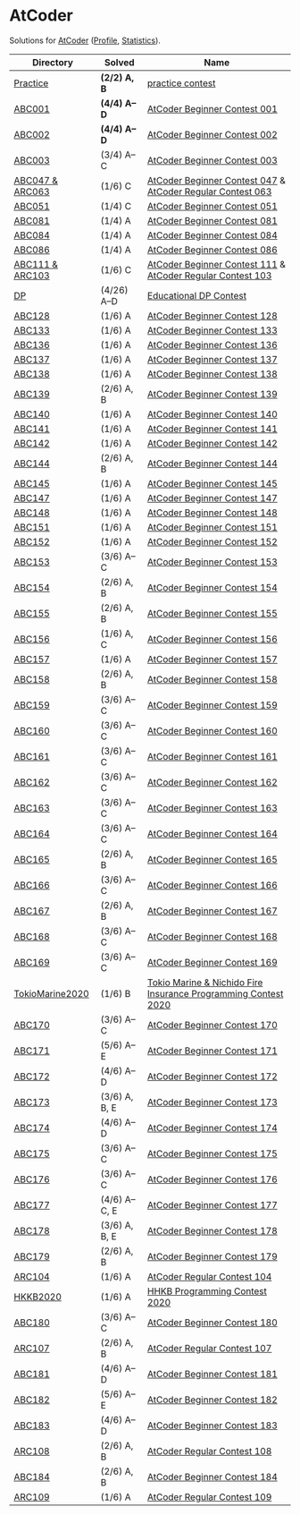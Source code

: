 <!-- SPDX-License-Identifier: X11 -->
# AtCoder

Solutions for [AtCoder](https://atcoder.jp/) ([Profile](https://atcoder.jp/users/jthvai), [Statistics](https://kenkoooo.com/atcoder#/user/jthvai)).

| Directory                             | Solved              | Name
| ---                                   | ---                 | ---
| [Practice](./Practice/)               | **(2/2) A, B**      | [practice contest](https://atcoder.jp/contests/practice)
| [ABC001](./ABC001/)                   | **(4/4) A&ndash;D** | [AtCoder Beginner Contest 001](https://atcoder.jp/contests/abc001)
| [ABC002](./ABC002/)                   | **(4/4) A&ndash;D** | [AtCoder Beginner Contest 002](https://atcoder.jp/contests/abc002)
| [ABC003](./ABC003/)                   | (3/4) A&ndash;C     | [AtCoder Beginner Contest 003](https://atcoder.jp/contests/abc003)
| [ABC047 & ARC063](./ABC047_&_ARC063/) | (1/6) C             | [AtCoder Beginner Contest 047](https://atcoder.jp/contests/abc047) & [AtCoder Regular Contest 063](https://atcoder.jp/contests/arc063)
| [ABC051](./ABC051/)                   | (1/4) C             | [AtCoder Beginner Contest 051](https://atcoder.jp/contests/abc051)
| [ABC081](./ABC081/)                   | (1/4) A             | [AtCoder Beginner Contest 081](https://atcoder.jp/contests/abc081)
| [ABC084](./ABC084/)                   | (1/4) A             | [AtCoder Beginner Contest 084](https://atcoder.jp/contests/abc084)
| [ABC086](./ABC086/)                   | (1/4) A             | [AtCoder Beginner Contest 086](https://atcoder.jp/contests/abc086)
| [ABC111 & ARC103](./ABC111_&_ARC103/) | (1/6) C             | [AtCoder Beginner Contest 111](https://atcoder.jp/contests/abc111) & [AtCoder Regular Contest 103](https://atcoder.jp/contests/arc103)
| [DP](./DP/)                           | (4/26) A&ndash;D    | [Educational DP Contest](https://atcoder.jp/contests/dp)
| [ABC128](./ABC128/)                   | (1/6) A             | [AtCoder Beginner Contest 128](https://atcoder.jp/contests/abc128)
| [ABC133](./ABC133/)                   | (1/6) A             | [AtCoder Beginner Contest 133](https://atcoder.jp/contests/abc133)
| [ABC136](./ABC136/)                   | (1/6) A             | [AtCoder Beginner Contest 136](https://atcoder.jp/contests/abc136)
| [ABC137](./ABC137/)                   | (1/6) A             | [AtCoder Beginner Contest 137](https://atcoder.jp/contests/abc137)
| [ABC138](./ABC138/)                   | (1/6) A             | [AtCoder Beginner Contest 138](https://atcoder.jp/contests/abc138)
| [ABC139](./ABC139/)                   | (2/6) A, B          | [AtCoder Beginner Contest 139](https://atcoder.jp/contests/abc139)
| [ABC140](./ABC140/)                   | (1/6) A             | [AtCoder Beginner Contest 140](https://atcoder.jp/contests/abc140)
| [ABC141](./ABC141/)                   | (1/6) A             | [AtCoder Beginner Contest 141](https://atcoder.jp/contests/abc141)
| [ABC142](./ABC142/)                   | (1/6) A             | [AtCoder Beginner Contest 142](https://atcoder.jp/contests/abc142)
| [ABC144](./ABC144/)                   | (2/6) A, B          | [AtCoder Beginner Contest 144](https://atcoder.jp/contests/abc144)
| [ABC145](./ABC145/)                   | (1/6) A             | [AtCoder Beginner Contest 145](https://atcoder.jp/contests/abc145)
| [ABC147](./ABC147/)                   | (1/6) A             | [AtCoder Beginner Contest 147](https://atcoder.jp/contests/abc147)
| [ABC148](./ABC148/)                   | (1/6) A             | [AtCoder Beginner Contest 148](https://atcoder.jp/contests/abc148)
| [ABC151](./ABC151/)                   | (1/6) A             | [AtCoder Beginner Contest 151](https://atcoder.jp/contests/abc151)
| [ABC152](./ABC152/)                   | (1/6) A             | [AtCoder Beginner Contest 152](https://atcoder.jp/contests/abc152)
| [ABC153](./ABC153/)                   | (3/6) A&ndash;C     | [AtCoder Beginner Contest 153](https://atcoder.jp/contests/abc153)
| [ABC154](./ABC154/)                   | (2/6) A, B          | [AtCoder Beginner Contest 154](https://atcoder.jp/contests/abc154)
| [ABC155](./ABC155/)                   | (2/6) A, B          | [AtCoder Beginner Contest 155](https://atcoder.jp/contests/abc155)
| [ABC156](./ABC156/)                   | (1/6) A, C          | [AtCoder Beginner Contest 156](https://atcoder.jp/contests/abc156)
| [ABC157](./ABC157/)                   | (1/6) A             | [AtCoder Beginner Contest 157](https://atcoder.jp/contests/abc157)
| [ABC158](./ABC158/)                   | (2/6) A, B          | [AtCoder Beginner Contest 158](https://atcoder.jp/contests/abc158)
| [ABC159](./ABC159/)                   | (3/6) A&ndash;C     | [AtCoder Beginner Contest 159](https://atcoder.jp/contests/abc159)
| [ABC160](./ABC160/)                   | (3/6) A&ndash;C     | [AtCoder Beginner Contest 160](https://atcoder.jp/contests/abc160)
| [ABC161](./ABC161/)                   | (3/6) A&ndash;C     | [AtCoder Beginner Contest 161](https://atcoder.jp/contests/abc161)
| [ABC162](./ABC162/)                   | (3/6) A&ndash;C     | [AtCoder Beginner Contest 162](https://atcoder.jp/contests/abc162)
| [ABC163](./ABC163/)                   | (3/6) A&ndash;C     | [AtCoder Beginner Contest 163](https://atcoder.jp/contests/abc163)
| [ABC164](./ABC164/)                   | (3/6) A&ndash;C     | [AtCoder Beginner Contest 164](https://atcoder.jp/contests/abc164)
| [ABC165](./ABC165/)                   | (2/6) A, B          | [AtCoder Beginner Contest 165](https://atcoder.jp/contests/abc165)
| [ABC166](./ABC166/)                   | (3/6) A&ndash;C     | [AtCoder Beginner Contest 166](https://atcoder.jp/contests/abc166)
| [ABC167](./ABC167/)                   | (2/6) A, B          | [AtCoder Beginner Contest 167](https://atcoder.jp/contests/abc167)
| [ABC168](./ABC168/)                   | (3/6) A&ndash;C     | [AtCoder Beginner Contest 168](https://atcoder.jp/contests/abc168)
| [ABC169](./ABC169/)                   | (3/6) A&ndash;C     | [AtCoder Beginner Contest 169](https://atcoder.jp/contests/abc169)
| [TokioMarine2020](./TokioMarine2020/) | (1/6) B             | [Tokio Marine & Nichido Fire Insurance Programming Contest 2020](https://atcoder.jp/contests/tokiomarine2020)
| [ABC170](./ABC170/)                   | (3/6) A&ndash;C     | [AtCoder Beginner Contest 170](https://atcoder.jp/contests/abc170)
| [ABC171](./ABC171/)                   | (5/6) A&ndash;E     | [AtCoder Beginner Contest 171](https://atcoder.jp/contests/abc171)
| [ABC172](./ABC172/)                   | (4/6) A&ndash;D     | [AtCoder Beginner Contest 172](https://atcoder.jp/contests/abc172)
| [ABC173](./ABC173/)                   | (3/6) A, B, E       | [AtCoder Beginner Contest 173](https://atcoder.jp/contests/abc173)
| [ABC174](./ABC174/)                   | (4/6) A&ndash;D     | [AtCoder Beginner Contest 174](https://atcoder.jp/contests/abc174)
| [ABC175](./ABC175/)                   | (3/6) A&ndash;C     | [AtCoder Beginner Contest 175](https://atcoder.jp/contests/abc175)
| [ABC176](./ABC176/)                   | (3/6) A&ndash;C     | [AtCoder Beginner Contest 176](https://atcoder.jp/contests/abc176)
| [ABC177](./ABC177/)                   | (4/6) A&ndash;C, E  | [AtCoder Beginner Contest 177](https://atcoder.jp/contests/abc177)
| [ABC178](./ABC178/)                   | (3/6) A, B, E       | [AtCoder Beginner Contest 178](https://atcoder.jp/contests/abc178)
| [ABC179](./ABC179/)                   | (2/6) A, B          | [AtCoder Beginner Contest 179](https://atcoder.jp/contests/abc179)
| [ARC104](./ARC104/)                   | (1/6) A             | [AtCoder Regular Contest 104](https://atcoder.jp/contests/arc104)
| [HKKB2020](./HKKB2020/)               | (1/6) A             | [HHKB Programming Contest 2020](https://atcoder.jp/contests/hhkb2020)
| [ABC180](./ABC180/)                   | (3/6) A&ndash;C     | [AtCoder Beginner Contest 180](https://atcoder.jp/contests/abc180)
| [ARC107](./ARC107/)                   | (2/6) A, B          | [AtCoder Regular Contest 107](https://atcoder.jp/contests/arc107)
| [ABC181](./ABC181/)                   | (4/6) A&ndash;D     | [AtCoder Beginner Contest 181](https://atcoder.jp/contests/abc181)
| [ABC182](./ABC182/)                   | (5/6) A&ndash;E     | [AtCoder Beginner Contest 182](https://atcoder.jp/contests/abc182)
| [ABC183](./ABC183/)                   | (4/6) A&ndash;D     | [AtCoder Beginner Contest 183](https://atcoder.jp/contests/abc183)
| [ARC108](./ARC108/)                   | (2/6) A, B          | [AtCoder Regular Contest 108](https://atcoder.jp/contests/arc108)
| [ABC184](./ABC184/)                   | (2/6) A, B          | [AtCoder Beginner Contest 184](https://atcoder.jp/contests/abc184)
| [ARC109](./ARC109/)                   | (1/6) A             | [AtCoder Regular Contest 109](https://atcoder.jp/contests/arc109)
